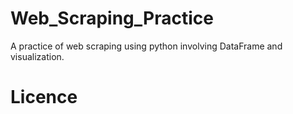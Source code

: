 # Web_Scraping_Practice
A practice of web scraping using python involving DataFrame and visualization.


# Licence

